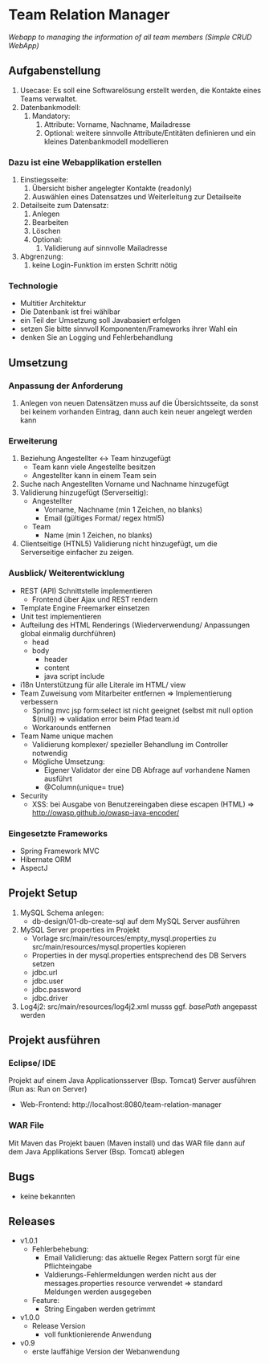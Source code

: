 # Team Relation Manager
_Webapp to managing the information of all team members (Simple CRUD WebApp)_

## Aufgabenstellung
1. Usecase: Es soll eine Softwarelösung erstellt werden, die Kontakte eines Teams verwaltet.
2. Datenbankmodell:
    1. Mandatory:
        1. Attribute: Vorname, Nachname, Mailadresse
        2. Optional: weitere sinnvolle Attribute/Entitäten definieren und ein kleines Datenbankmodell modellieren

### Dazu ist eine Webapplikation erstellen
1. Einstiegsseite:
    1. Übersicht bisher angelegter Kontakte (readonly)
    2. Auswählen eines Datensatzes und Weiterleitung zur Detailseite
2. Detailseite zum Datensatz:
    1. Anlegen
    2. Bearbeiten
    3. Löschen
    4. Optional:
        1. Validierung auf sinnvolle Mailadresse
4. Abgrenzung:
    1. keine Login-Funktion im ersten Schritt nötig

### Technologie
* Multitier Architektur
* Die Datenbank ist frei wählbar
* ein Teil der Umsetzung soll Javabasiert erfolgen
* setzen Sie bitte sinnvoll Komponenten/Frameworks ihrer Wahl ein
* denken Sie an Logging und Fehlerbehandlung

## Umsetzung
### Anpassung der Anforderung
1. Anlegen von neuen Datensätzen muss auf die Übersichtsseite, da sonst bei keinem vorhanden Eintrag, dann auch kein neuer angelegt werden kann

### Erweiterung
1. Beziehung Angestellter <-> Team hinzugefügt
    * Team kann viele Angestellte besitzen
    * Angestellter kann in einem Team sein
2. Suche nach Angestellten Vorname und Nachname hinzugefügt
3. Validierung hinzugefügt (Serverseitig):
    * Angestellter
        * Vorname, Nachname (min 1 Zeichen, no blanks)
        * Email (gültiges Format/ regex html5)
    * Team
        * Name (min 1 Zeichen, no blanks)
4. Clientseitige (HTNL5) Validierung nicht hinzugefügt, um die Serverseitige einfacher zu zeigen.

### Ausblick/ Weiterentwicklung
* REST (API) Schnittstelle implementieren
    * Frontend über Ajax und REST rendern
* Template Engine Freemarker einsetzen
* Unit test implementieren
* Aufteilung des HTML Renderings (Wiederverwendung/ Anpassungen global einmalig durchführen)
    * head
    * body
        * header
        * content
        * java script include
* i18n Unterstützung für alle Literale im HTML/ view
* Team Zuweisung vom Mitarbeiter entfernen => Implementierung verbessern
    * Spring mvc jsp form:select ist nicht geeignet (selbst mit null option $(null}) => validation error beim Pfad team.id
    * Workarounds entfernen
* Team Name unique machen
	 * Validierung komplexer/ spezieller Behandlung im Controller notwendig
	 * Mögliche Umsetzung:
	     * Eigener Validator der eine DB Abfrage auf vorhandene Namen ausführt
	     * @Column(unique= true)
* Security
     * XSS: bei Ausgabe von Benutzereingaben diese escapen (HTML) => http://owasp.github.io/owasp-java-encoder/

### Eingesetzte Frameworks
* Spring Framework MVC
* Hibernate ORM
* AspectJ

## Projekt Setup
1. MySQL Schema anlegen:
    * db-design/01-db-create-sql auf dem MySQL Server ausführen
2. MySQL Server properties im Projekt
    * Vorlage src/main/resources/empty_mysql.properties zu src/main/resources/mysql.properties kopieren 
    * Properties in der mysql.properties entsprechend des DB Servers setzen
    * jdbc.url
    * jdbc.user
    * jdbc.password
    * jdbc.driver
3. Log4j2: src/main/resources/log4j2.xml musss ggf. _basePath_ angepasst werden

## Projekt ausführen
### Eclipse/ IDE
Projekt auf einem Java Applicationsserver (Bsp. Tomcat) Server ausführen (Run as: Run on Server)

* Web-Frontend: http://localhost:8080/team-relation-manager

### WAR File
Mit Maven das Projekt bauen (Maven install) und das WAR file dann auf dem Java Applikations Server (Bsp. Tomcat) ablegen

## Bugs
* keine bekannten

## Releases
* v1.0.1
    * Fehlerbehebung:
        * Email Validierung: das aktuelle Regex Pattern sorgt für eine Pflichteingabe
        * Valdierungs-Fehlermeldungen werden nicht aus der messages.properties resource verwendet => standard Meldungen werden ausgegeben
    * Feature:
        * String Eingaben werden getrimmt
* v1.0.0
    * Release Version
        * voll funktionierende Anwendung
* v0.9
    * erste lauffähige Version der Webanwendung
